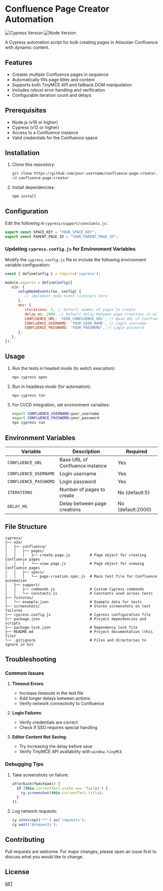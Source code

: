 # Confluence Page Creator Automation

![Cypress Version](https://img.shields.io/badge/cypress-12.0.0-brightgreen)
![Node Version](https://img.shields.io/badge/node-%3E%3D16.0.0-blue)

A Cypress automation script for bulk creating pages in Atlassian Confluence with dynamic content.

## Features

- Creates multiple Confluence pages in sequence
- Automatically fills page titles and content
- Supports both TinyMCE API and fallback DOM manipulation
- Includes robust error handling and verification
- Configurable iteration count and delays

## Prerequisites

- Node.js (v16 or higher)
- Cypress (v12 or higher)
- Access to a Confluence instance
- Valid credentials for the Confluence space

## Installation

1. Clone this repository:
   ```bash
   git clone https://github.com/your-username/confluence-page-creator.git
   cd confluence-page-creator
   ```

2. Install dependencies:
   ```bash
   npm install
   ```

## Configuration

Edit the following in `cypress/support/constants.js`:

```javascript
export const SPACE_KEY = "YOUR_SPACE_KEY";
export const PARENT_PAGE_ID = "YOUR_PARENT_PAGE_ID";
```
### Updating `cypress.config.js` for Environment Variables

Modify the `cypress.config.js` file to include the following environment variable configuration:

```javascript
const { defineConfig } = require('cypress');

module.exports = defineConfig({
   e2e: {
      setupNodeEvents(on, config) {
         // implement node event listeners here
      },
      env: {
         iterations: 5, // Default number of pages to create
         delay_ms: 2000, // Default delay between page creations in milliseconds
         CONFLUENCE_URL: 'YOUR_CONFLUENCE_URL', // Base URL of Confluence instance
         CONFLUENCE_USERNAME: 'YOUR_USER_NAME', // Login username
         CONFLUENCE_PASSWORD: 'YOUR_PASSWORD', // Login password
      },
   },
});
```
## Usage

1. Run the tests in headed mode (to watch execution):
   ```bash
   npx cypress open
   ```

2. Run in headless mode (for automation):
   ```bash
   npx cypress run
   ```

3. For CI/CD integration, set environment variables:
   ```bash
   export CONFLUENCE_USERNAME=your_username
   export CONFLUENCE_PASSWORD=your_password
   npx cypress run
   ```

## Environment Variables

| Variable | Description | Required |
|----------|-------------|----------|
| `CONFLUENCE_URL` | Base URL of Confluence instance | Yes |
| `CONFLUENCE_USERNAME` | Login username | Yes |
| `CONFLUENCE_PASSWORD` | Login password | Yes |
| `ITERATIONS` | Number of pages to create | No (default:5) |
| `DELAY_MS` | Delay between page creations | No (default:2000) |

## File Structure

```
cypress/
├── e2e/
│   ├── confluence/
│   │   ├── pages/
│   │   │   ├── create.page.js         # Page object for creating Confluence pages
│   │   │   └── view.page.js           # Page object for viewing Confluence pages
│   │   ├── specs/
│   │   │   └── page-creation.spec.js  # Main test file for Confluence automation
│   ├── support/
│   │   ├── commands.js                # Custom Cypress commands
│   │   └── constants.js               # Constants used across tests
├── fixtures/
│   └── example.json                   # Example data for tests
├── screenshots/                       # Stores screenshots on test failures
├── cypress.config.js                  # Cypress configuration file
├── package.json                       # Project dependencies and scripts
├── package-lock.json                  # Dependency lock file
├── README.md                          # Project documentation (this file)
└── .gitignore                         # Files and directories to ignore in Git
```

## Troubleshooting

### Common Issues

1. **Timeout Errors**:
   - Increase timeouts in the test file
   - Add longer delays between actions
   - Verify network connectivity to Confluence

2. **Login Failures**:
   - Verify credentials are correct
   - Check if SSO requires special handling

3. **Editor Content Not Saving**:
   - Try increasing the delay before save
   - Verify TinyMCE API availability with `window.tinyMCE`

### Debugging Tips

1. Take screenshots on failure:
   ```javascript
   afterEach(function() {
     if (this.currentTest.state === 'failed') {
       cy.screenshot(this.currentTest.title);
     }
   });
   ```

2. Log network requests:
   ```javascript
   cy.intercept('**').as('requests');
   cy.wait('@requests');
   ```

## Contributing

Pull requests are welcome. For major changes, please open an issue first to discuss what you would like to change.

## License

[MIT](https://choosealicense.com/licenses/mit/)